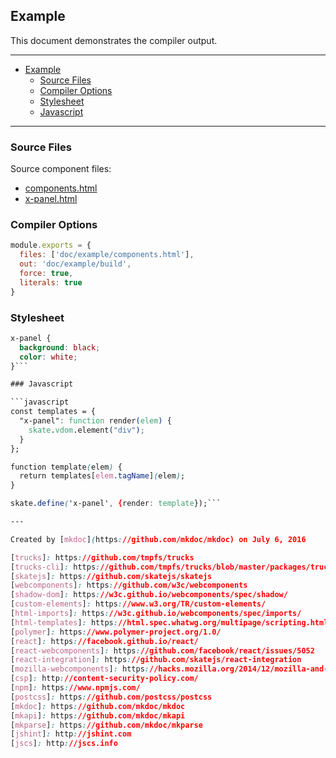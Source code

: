 ## Example

This document demonstrates the compiler output.

---

- [Example](#example)
  - [Source Files](#source-files)
  - [Compiler Options](#compiler-options)
  - [Stylesheet](#stylesheet)
  - [Javascript](#javascript)

---

### Source Files

Source component files:

* [components.html](https://github.com/tmpfs/trucks/blob/master/doc/example/components.html)
* [x-panel.html](https://github.com/tmpfs/trucks/blob/master/doc/example/x-panel.html)

### Compiler Options

```javascript
module.exports = {
  files: ['doc/example/components.html'],
  out: 'doc/example/build',
  force: true,
  literals: true
}
```

### Stylesheet

```css
x-panel {
  background: black;
  color: white;
}```

### Javascript

```javascript
const templates = {
  "x-panel": function render(elem) {
    skate.vdom.element("div");
  }
};

function template(elem) {
  return templates[elem.tagName](elem);
}

skate.define('x-panel', {render: template});```

---

Created by [mkdoc](https://github.com/mkdoc/mkdoc) on July 6, 2016

[trucks]: https://github.com/tmpfs/trucks
[trucks-cli]: https://github.com/tmpfs/trucks/blob/master/packages/trucks-cli
[skatejs]: https://github.com/skatejs/skatejs
[webcomponents]: https://github.com/w3c/webcomponents
[shadow-dom]: https://w3c.github.io/webcomponents/spec/shadow/
[custom-elements]: https://www.w3.org/TR/custom-elements/
[html-imports]: https://w3c.github.io/webcomponents/spec/imports/
[html-templates]: https://html.spec.whatwg.org/multipage/scripting.html#the-template-element
[polymer]: https://www.polymer-project.org/1.0/
[react]: https://facebook.github.io/react/
[react-webcomponents]: https://github.com/facebook/react/issues/5052
[react-integration]: https://github.com/skatejs/react-integration
[mozilla-webcomponents]: https://hacks.mozilla.org/2014/12/mozilla-and-web-components/
[csp]: http://content-security-policy.com/
[npm]: https://www.npmjs.com/
[postcss]: https://github.com/postcss/postcss
[mkdoc]: https://github.com/mkdoc/mkdoc
[mkapi]: https://github.com/mkdoc/mkapi
[mkparse]: https://github.com/mkdoc/mkparse
[jshint]: http://jshint.com
[jscs]: http://jscs.info

